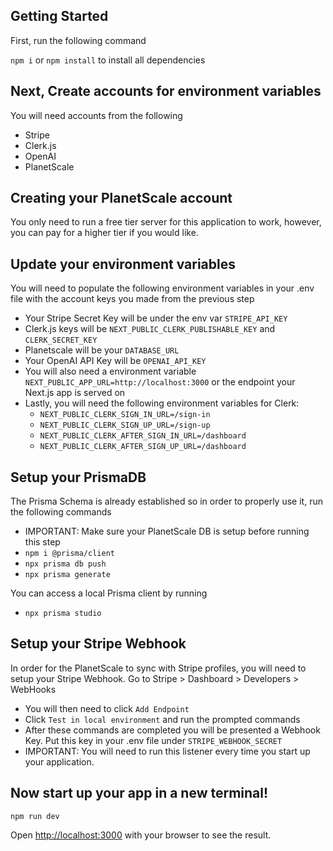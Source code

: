 ## Getting Started

First, run the following command

`npm i` or `npm install` to install all dependencies

## Next, Create accounts for environment variables

You will need accounts from the following

- Stripe
- Clerk.js
- OpenAI
- PlanetScale

## Creating your PlanetScale account

You only need to run a free tier server for this application to work, however, you can pay for a higher tier if you would like.

## Update your environment variables

You will need to populate the following environment variables in your .env file with the account keys you made from the previous step

- Your Stripe Secret Key will be under the env var `STRIPE_API_KEY`
- Clerk.js keys will be `NEXT_PUBLIC_CLERK_PUBLISHABLE_KEY` and `CLERK_SECRET_KEY`
- Planetscale will be your `DATABASE_URL`
- Your OpenAI API Key will be `OPENAI_API_KEY`
- You will also need a environment variable `NEXT_PUBLIC_APP_URL=http://localhost:3000` or the endpoint your Next.js app is served on
- Lastly, you will need the following environment variables for Clerk:
  - `NEXT_PUBLIC_CLERK_SIGN_IN_URL=/sign-in`
  - `NEXT_PUBLIC_CLERK_SIGN_UP_URL=/sign-up`
  - `NEXT_PUBLIC_CLERK_AFTER_SIGN_IN_URL=/dashboard`
  - `NEXT_PUBLIC_CLERK_AFTER_SIGN_UP_URL=/dashboard`

## Setup your PrismaDB

The Prisma Schema is already established so in order to properly use it, run the following commands 
- IMPORTANT: Make sure your PlanetScale DB is setup before running this step 
- `npm i @prisma/client`
- `npx prisma db push`
- `npx prisma generate`

You can access a local Prisma client by running
- `npx prisma studio`

## Setup your Stripe Webhook

In order for the PlanetScale to sync with Stripe profiles, you will need to setup your Stripe Webhook. Go to Stripe > Dashboard > Developers > WebHooks

- You will then need to click `Add Endpoint`
- Click `Test in local environment` and run the prompted commands
- After these commands are completed you will be presented a Webhook Key. Put this key in your .env file under `STRIPE_WEBHOOK_SECRET`
- IMPORTANT: You will need to run this listener every time you start up your application.

## Now start up your app in a new terminal!

`npm run dev`

Open [http://localhost:3000](http://localhost:3000) with your browser to see the result.

